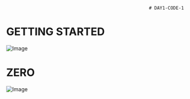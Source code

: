                                                          # DAY1-CODE-1

# GETTING STARTED

![Image](https://github.com/user-attachments/assets/740631e2-a85e-4e41-b5bc-2f0044303b40)

# ZERO

![Image](https://github.com/user-attachments/assets/da29a724-1086-4753-a933-ba823d7cf2e6)
